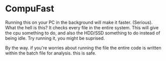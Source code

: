 # CompuFast
Running this on your PC in the background will make it faster. (Serious).
What the hell is this?
It checks every file in the entire system. This will give the cpu something to do, and also the HDD/SSD something to do instead of being idle.
Try running it, you might be suprised.


By the way. if you're worries about running the file the entire code is written within the batch file for analysis. this is safe.

